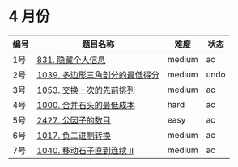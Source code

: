 # 4 月份

**编号**|**题目名称**|**难度**|**状态**
--------|------------|--------|--------
1号|[831. 隐藏个人信息](./第1题%20831.%20隐藏个人信息)|medium|ac
2号|[1039. 多边形三角剖分的最低得分](./第2题%201039.%20多边形三角剖分的最低得分)|medium|undo
3号|[1053. 交换一次的先前排列](./第3题%201053.%20交换一次的先前排列)|medium|ac
4号|[1000. 合并石头的最低成本](./第4题%201000.%20合并石头的最低成本)|hard|ac
5号|[2427. 公因子的数目](./第5题%202427.%20公因子的数目)|easy|ac
6号|[1017. 负二进制转换](./第6题%201017.%20负二进制转换)|medium|ac
7号|[1040. 移动石子直到连续 II](./第7题%201040.%20移动石子直到连续%20II)|medium|ac
